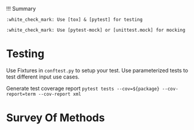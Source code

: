!!! Summary

    :white_check_mark: Use [tox] & [pytest] for testing

    :white_check_mark: Use [pytest-mock] or [unittest.mock] for mocking

# Testing

Use Fixtures in `conftest.py` to setup your test. 
Use parameterized tests to test different input use cases.

Generate test coverage report
`pytest tests --cov=${package} --cov-report=term --cov-report xml`

# Survey Of Methods



[tox]: https://tox.readthedocs.io/
[pytest]: https://docs.pytest.org/en/latest/
[pytest-mock]: https://github.com/pytest-dev/pytest-mock/#spy
[unittest.mock]: https://docs.python.org/3/library/unittest.mock.html
